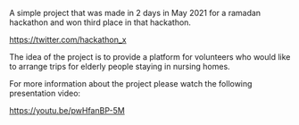 A simple project that was made in 2 days in May 2021 for a ramadan hackathon and won third place in that hackathon.

https://twitter.com/hackathon_x

The idea of the project is to provide a platform for volunteers who would like to arrange trips for elderly people staying in nursing homes.

For more information about the project please watch the following presentation video:

https://youtu.be/pwHfanBP-5M
